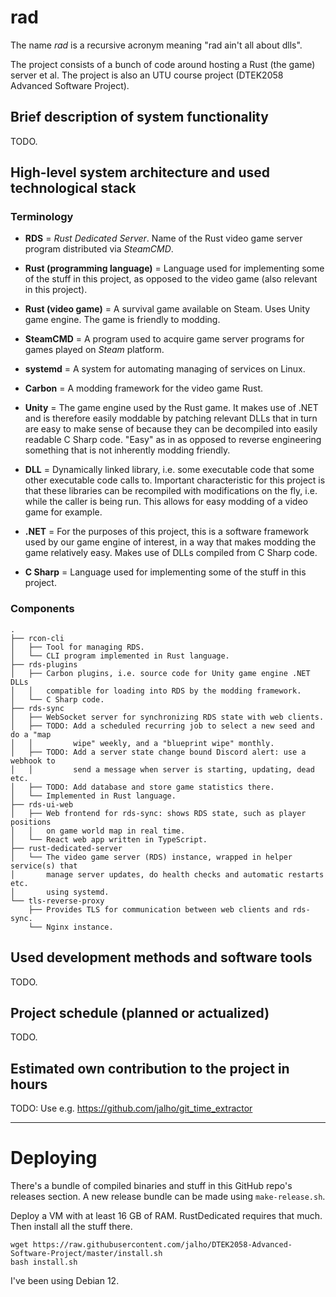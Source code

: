 # rad

The name _rad_ is a recursive acronym meaning "rad ain't all about dlls".

The project consists of a bunch of code around hosting a Rust (the game) server
et al. The project is also an UTU course project (DTEK2058 Advanced Software Project).

## Brief description of system functionality

TODO.

## High-level system architecture and used technological stack

### Terminology

- **RDS** = _Rust Dedicated Server_. Name of the Rust video game server program
  distributed via _SteamCMD_.

- **Rust (programming language)** = Language used for implementing some of the
  stuff in this project, as opposed to the video game (also relevant in this
  project).

- **Rust (video game)** = A survival game available on Steam. Uses Unity game
  engine. The game is friendly to modding.

- **SteamCMD** = A program used to acquire game server programs for games played
  on _Steam_ platform.

- **systemd** = A system for automating managing of services on Linux.

- **Carbon** = A modding framework for the video game Rust.

- **Unity** = The game engine used by the Rust game. It makes use of .NET and
  is therefore easily moddable by patching relevant DLLs that in turn are easy
  to make sense of because they can be decompiled into easily readable C Sharp
  code. "Easy" as in as opposed to reverse engineering something that is not
  inherently modding friendly.

- **DLL** = Dynamically linked library, i.e. some executable code that some
  other executable code calls to. Important characteristic for this project is
  that these libraries can be recompiled with modifications on the fly, i.e.
  while the caller is being run. This allows for easy modding of a video game
  for example.

- **.NET** = For the purposes of this project, this is a software framework
  used by our game engine of interest, in a way that makes modding the game
  relatively easy. Makes use of DLLs compiled from C Sharp code.

- **C Sharp** = Language used for implementing some of the stuff in this
  project.

### Components

```
.
├── rcon-cli
│   ├── Tool for managing RDS.
│   └── CLI program implemented in Rust language.
├── rds-plugins
│   ├── Carbon plugins, i.e. source code for Unity game engine .NET DLLs
│   │   compatible for loading into RDS by the modding framework.
│   └── C Sharp code.
├── rds-sync
│   ├── WebSocket server for synchronizing RDS state with web clients.
│   ├── TODO: Add a scheduled recurring job to select a new seed and do a "map
│   │         wipe" weekly, and a "blueprint wipe" monthly.
│   ├── TODO: Add a server state change bound Discord alert: use a webhook to
│   │         send a message when server is starting, updating, dead etc.
│   ├── TODO: Add database and store game statistics there.
│   └── Implemented in Rust language.
├── rds-ui-web
│   ├── Web frontend for rds-sync: shows RDS state, such as player positions
│   │   on game world map in real time.
│   └── React web app written in TypeScript.
├── rust-dedicated-server
│   └── The video game server (RDS) instance, wrapped in helper service(s) that
│       manage server updates, do health checks and automatic restarts etc.
│       using systemd.
└── tls-reverse-proxy
    ├── Provides TLS for communication between web clients and rds-sync.
    └── Nginx instance.
```

## Used development methods and software tools

TODO.

## Project schedule (planned or actualized)

TODO.

## Estimated own contribution to the project in hours

TODO: Use e.g. https://github.com/jalho/git_time_extractor

---

# Deploying

There's a bundle of compiled binaries and stuff in this GitHub repo's releases
section. A new release bundle can be made using `make-release.sh`.

Deploy a VM with at least 16 GB of RAM. RustDedicated requires that much. Then
install all the stuff there.

```
wget https://raw.githubusercontent.com/jalho/DTEK2058-Advanced-Software-Project/master/install.sh
bash install.sh
```

I've been using Debian 12.
